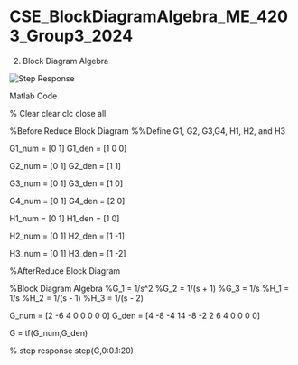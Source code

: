 # CSE_BlockDiagramAlgebra_ME_4203_Group3_2024

2. Block Diagram Algebra

![Step Response](https://github.com/Lenyilagan/CSE_BlockDiagramAlgebra_ME_4203_Group3_2024/assets/161393545/ca9be791-0f8c-4dd0-a625-7605481e2734)



Matlab Code


% Clear
clear
clc
close all


%Before Reduce Block Diagram
%%Define G1, G2, G3,G4, H1, H2, and H3

G1_num = [0 1]
G1_den = [1 0 0]

G2_num = [0 1]
G2_den = [1 1]

G3_num = [0 1]
G3_den = [1 0]

G4_num = [0 1]
G4_den = [2 0]

H1_num = [0 1]
H1_den = [1 0]

H2_num = [0 1]
H2_den = [1 -1]

H3_num = [0 1]
H3_den = [1 -2]

%AfterReduce Block Diagram

%Block Diagram Algebra
%G_1 = 1/s^2
%G_2 = 1/(s + 1)
%G_3 = 1/s
%H_1 = 1/s
%H_2 = 1/(s - 1)
%H_3 = 1/(s - 2)

G_num = [2 -6 4 0 0 0 0 0]
G_den = [4 -8 -4 14 -8 -2 2 6 4 0 0 0 0]

G = tf(G_num,G_den)

% step response
step(G,0:0.1:20)
